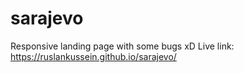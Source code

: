 # sarajevo
Responsive landing page with some bugs xD 
Live link: https://ruslankussein.github.io/sarajevo/
